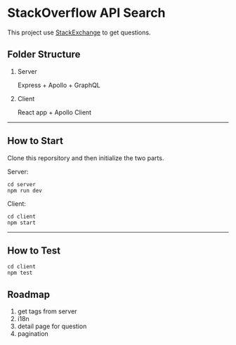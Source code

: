 # StackOverflow API Search

This project use [StackExchange](https://api.stackexchange.com/docs/questions) to get questions.

## Folder Structure

1. Server

   Express + Apollo + GraphQL

2. Client

   React app + Apollo Client

---

## How to Start

Clone this reporsitory and then initialize the two parts.

Server:

```
cd server  
npm run dev
```

Client:

```
cd client
npm start
```

---

## How to Test

```
cd client  
npm test
```

## Roadmap

1. get tags from server
2. i18n
3. detail page for question
4. pagination
